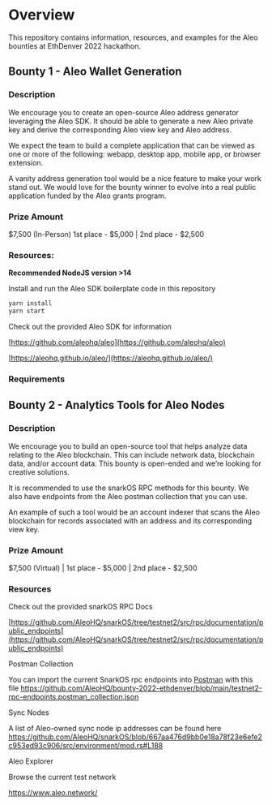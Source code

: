 # Overview
This repository contains information, resources, and examples for the Aleo bounties at EthDenver 2022 hackathon.

## Bounty 1 - Aleo Wallet Generation

### Description

We encourage you to create an open-source Aleo address generator leveraging the Aleo SDK. It should be able to generate a new Aleo private key and derive the corresponding Aleo view key and Aleo address. 

We expect the team to build a complete application that can be viewed as one or more of the following: webapp, desktop app, mobile app, or browser extension. 

A vanity address generation tool would be a nice feature to make your work stand out. We would love for the bounty winner to evolve into a real public application funded by the Aleo grants program. 

### Prize Amount 
$7,500 (In-Person)  1st place - $5,000 | 2nd place - $2,500 

### Resources:

**Recommended NodeJS version >14**

Install and run the Aleo SDK boilerplate code in this repository

```bash
yarn install
yarn start
```

Check out the provided Aleo SDK for information

[https://github.com/aleohq/aleo](https://github.com/aleohq/aleo)

[https://aleohq.github.io/aleo/](https://aleohq.github.io/aleo/)

### Requirements

## Bounty 2 - Analytics Tools for Aleo Nodes 

### Description 

We encourage you to build an open-source tool that helps analyze data relating to the Aleo blockchain. This can include network data, blockchain data, and/or account data. This bounty is open-ended and we’re looking for creative solutions. 

It is recommended to use the snarkOS RPC methods for this bounty. We also have endpoints from the Aleo postman collection that you can use.

An example of such a tool would be an account indexer that scans the Aleo blockchain for records associated with an address and its corresponding view key. 

### Prize Amount
$7,500 (Virtual) | 1st place - $5,000 | 2nd place - $2,500

### Resources
Check out the provided snarkOS RPC Docs

[https://github.com/AleoHQ/snarkOS/tree/testnet2/src/rpc/documentation/public_endpoints](https://github.com/AleoHQ/snarkOS/tree/testnet2/src/rpc/documentation/public_endpoints)

Postman Collection

You can import the current SnarkOS rpc endpoints into [Postman](https://www.postman.com/) with this file
https://github.com/AleoHQ/bounty-2022-ethdenver/blob/main/testnet2-rpc-endpoints.postman_collection.json

Sync Nodes

A list of Aleo-owned sync node ip addresses can be found here https://github.com/AleoHQ/snarkOS/blob/667aa476d9bb0e18a78f23e6efe2c953ed93c906/src/environment/mod.rs#L188

Aleo Explorer

Browse the current test network

https://www.aleo.network/


